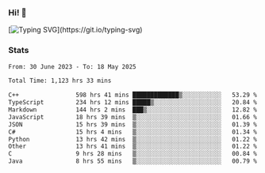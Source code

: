 ### Hi!  👋

[![Typing SVG](https://readme-typing-svg.herokuapp.com?font=Fira+Code&pause=1000&width=435&lines=Hello!+I'm+Texiwustion.)](https://git.io/typing-svg)

### Stats

<!--START_SECTION:waka-->

```txt
From: 30 June 2023 - To: 18 May 2025

Total Time: 1,123 hrs 33 mins

C++                598 hrs 41 mins █████████████▒░░░░░░░░░░░   53.29 %
TypeScript         234 hrs 12 mins █████▒░░░░░░░░░░░░░░░░░░░   20.84 %
Markdown           144 hrs 2 mins  ███▒░░░░░░░░░░░░░░░░░░░░░   12.82 %
JavaScript         18 hrs 39 mins  ▒░░░░░░░░░░░░░░░░░░░░░░░░   01.66 %
JSON               15 hrs 39 mins  ▒░░░░░░░░░░░░░░░░░░░░░░░░   01.39 %
C#                 15 hrs 4 mins   ▒░░░░░░░░░░░░░░░░░░░░░░░░   01.34 %
Python             13 hrs 42 mins  ▒░░░░░░░░░░░░░░░░░░░░░░░░   01.22 %
Other              13 hrs 41 mins  ▒░░░░░░░░░░░░░░░░░░░░░░░░   01.22 %
C                  9 hrs 28 mins   ▒░░░░░░░░░░░░░░░░░░░░░░░░   00.84 %
Java               8 hrs 55 mins   ▒░░░░░░░░░░░░░░░░░░░░░░░░   00.79 %
```

<!--END_SECTION:waka-->
